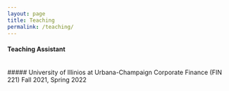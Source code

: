 ```yaml
---
layout: page
title: Teaching
permalink: /teaching/
---
```


#### Teaching Assistant <br>
<br>
 ##### University of Illinios at Urbana-Champaign
     Corporate Finance (FIN 221)                 Fall 2021, Spring 2022
